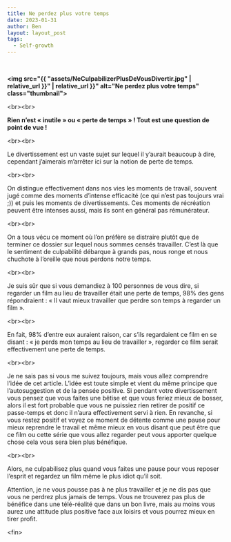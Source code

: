 ```yaml
---
title: Ne perdez plus votre temps
date: 2023-01-31
author: Ben
layout: layout_post
tags:
  - Self-growth
---
```


<p class="p3"><br></p>
<p class="p4"><span class="s1"><b>&lt;img src="{{ "assets/NeCulpabilizerPlusDeVousDivertir.jpg" | relative_url }}" | relative_url }}" alt="Ne perdez plus votre temps" class="thumbnail"&gt;</b></span></p>
<p class="p2">&lt;br&gt;&lt;br&gt;</p>
<p class="p5"><b>Rien n’est « inutile » ou « perte de temps » ! Tout est une question de point de vue !</b></p>
<p class="p2">&lt;br&gt;&lt;br&gt;</p>
<p class="p2">Le divertissement est un vaste sujet sur lequel il y’aurait beaucoup à dire, cependant j’aimerais m’arrêter ici sur la notion de perte de temps.</p>
<p class="p2">&lt;br&gt;&lt;br&gt;</p>
<p class="p2">On distingue effectivement dans nos vies les moments de travail, souvent jugé comme des moments d’intense efficacité (ce qui n’est pas toujours vrai ;)) et puis les moments de divertissements. Ces moments de récréation peuvent être intenses aussi, mais ils sont en général pas rémunérateur.</p>
<p class="p2">&lt;br&gt;&lt;br&gt;</p>
<p class="p2">On a tous vécu ce moment où l’on préfère se distraire plutôt que de terminer ce dossier sur lequel nous sommes censés travailler. C’est là que le sentiment de culpabilité débarque à grands pas, nous ronge et nous chuchote à l’oreille que nous perdons notre temps.</p>
<p class="p2">&lt;br&gt;&lt;br&gt;</p>
<p class="p2">Je suis sûr que si vous demandiez à 100 personnes de vous dire, si regarder un film au lieu de travailler était une perte de temps, 98% des gens répondraient : « Il vaut mieux travailler que perdre son temps à regarder un film ».</p>
<p class="p2">&lt;br&gt;&lt;br&gt;</p>
<p class="p2">En fait, 98% d’entre eux auraient raison, car s’ils regardaient ce film en se disant : « je perds mon temps au lieu de travailler », regarder ce film serait effectivement une perte de temps.</p>
<p class="p2">&lt;br&gt;&lt;br&gt;</p>
<p class="p2">Je ne sais pas si vous me suivez toujours, mais vous allez comprendre l’idée de cet article. L’idée est toute simple et vient du même principe que l’autosuggestion et de la pensée positive. Si pendant votre divertissement vous pensez que vous faites une bêtise et que vous feriez mieux de bosser, alors il est fort probable que vous ne puissiez rien retirer de positif ce passe-temps et donc il n’aura effectivement servi à rien. En revanche, si vous restez positif et voyez ce moment de détente comme une pause pour mieux reprendre le travail et même mieux en vous disant que peut être que ce film ou cette série que vous allez regarder peut vous apporter quelque chose cela vous sera bien plus bénéfique.</p>
<p class="p2">&lt;br&gt;&lt;br&gt;</p>
<p class="p2">Alors, ne culpabilisez plus quand vous faites une pause pour vous reposer l’esprit et regardez un film même le plus idiot qu’il soit.</p>
<p class="p2">Attention, je ne vous pousse pas à ne plus travailler et je ne dis pas que vous ne perdrez plus jamais de temps. Vous ne trouverez pas plus de bénéfice dans une télé-réalité que dans un bon livre, mais au moins vous aurez une attitude plus positive face aux loisirs et vous pourrez mieux en tirer profit.</p>
<p class="p2">&lt;fin&gt;</p>


